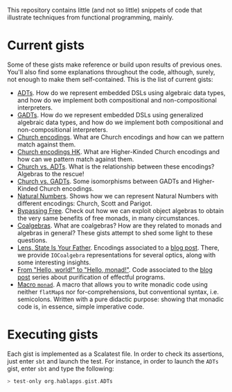 This repository contains little (and not so little) snippets of code that illustrate techniques
from functional programming, mainly.

Current gists
=============

Some of these gists make reference or build upon results of previous ones. You'll also find
some explanations throughout the code, although, surely, not enough to make them self-contained. This is the list of current gists:

* [ADTs](src/test/scala/ADTs.scala). How do we represent embedded DSLs using algebraic data types, and how
do we implement both compositional and non-compositional interpreters.
* [GADTs](src/test/scala/GADTs.scala). How do we represent embedded DSLs using generalized algebraic data types, and how do we implement both compositional and non-compositional interpreters.
* [Church encodings](src/test/scala/ChurchEncodings.scala). What are Church encodings and how can we pattern match against them.
* [Church encodings HK](https://github.com/hablapps/gist/blob/hablacats/src/test/scala/ChurchEncodingsHK.scala). What are Higher-Kinded Church encodings and how can we pattern match against them.
* [Church vs. ADTs](src/test/scala/InitialAlgebras.scala). What is the relationship between these encodings? Algebras to the rescue!
* [Church vs. GADTs](https://github.com/hablapps/gist/blob/hablacats/src/test/scala/IsomorphismsHK.scala). Some isomorphisms between GADTs and Higher-Kinded Church encodings.
* [Natural Numbers](https://github.com/hablapps/gist/blob/hablacats/src/test/scala/NaturalEncodings.scala). Shows how we can represent Natural Numbers with different encodings: Church, Scott and Parigot.
* [Bypassing Free](src/test/scala/objectalgebras-vs-free-vs-eff). Check out how we can exploit object algebras to obtain the very same benefits of free monads, in many circumstances.
* [Coalgebras](src/test/scala/coalgebras). What are coalgebras? How are they related to monads and algebras in general? These gists attempt to shed some light to these questions.
* [Lens, State Is Your Father](src/test/scala/LensStateIsYourFather.scala). Encodings associated to a [blog post](https://blog.hablapps.com/2016/11/10/lens-state-is-your-father/). There, we provide `IOCoalgebra` representations for several optics, along with some interesting insights.
* [From "Hello, world!" to "Hello, monad!"](src/test/scala/hello-monads/). Code associated to the [blog post](https://blog.hablapps.com/2016/01/22/from-hello-world-to-hello-monad-part-i/) series about purification of effectful programs.
* [Macro `monad`](src/main/scala/MonadMacro.scala). A macro that allows you to write monadic code using neither `flatMap`s nor for-comprehensions, but conventional syntax, i.e. semicolons. Written with a pure didactic purpose: showing that monadic code is, in essence, simple imperative code.

Executing gists
===============

Each gist is implemented as a Scalatest file. In order to check its assertions, just enter `sbt` and launch the test. For instance, in order to launch the `ADTs` gist, enter `sbt` and type the following:

```scala
> test-only org.hablapps.gist.ADTs
```
